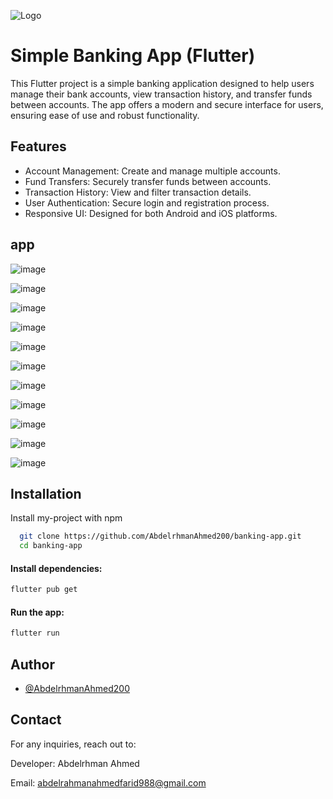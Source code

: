 
![Logo](https://cdn.leonardo.ai/users/dd860e9a-d5b2-448d-9fd7-b002291c50e5/generations/f1c10ed2-5569-4752-8699-d3c018050878/Leonardo_Phoenix_A_modern_sleek_logo_design_for_the_Hunter_app_3.jpg?w=512)


# Simple Banking App (Flutter)

This Flutter project is a simple banking application designed to help users manage their bank accounts, view transaction history, and transfer funds between accounts. The app offers a modern and secure interface for users, ensuring ease of use and robust functionality.


## Features

- Account Management: Create and manage multiple accounts.
- Fund Transfers: Securely transfer funds between accounts.
- Transaction History: View and filter transaction details.
- User Authentication: Secure login and registration process.
- Responsive UI: Designed for both Android and iOS platforms.


## app
![image](https://eu-central.storage.cloudconvert.com/tasks/63befbe3-62cd-4b25-a3e9-05cf4853201b/Screenshot%202024-09-13%20014335.png?X-Amz-Algorithm=AWS4-HMAC-SHA256&X-Amz-Content-Sha256=UNSIGNED-PAYLOAD&X-Amz-Credential=cloudconvert-production%2F20240912%2Ffra%2Fs3%2Faws4_request&X-Amz-Date=20240912T231935Z&X-Amz-Expires=86400&X-Amz-Signature=561df615029e4e17548430dc30fd37a8810be1f036395cce0664133defa64c75&X-Amz-SignedHeaders=host&response-content-disposition=inline%3B%20filename%3D%22Screenshot%202024-09-13%20014335.png%22&response-content-type=image%2Fpng&x-id=GetObject)

![image](https://eu-central.storage.cloudconvert.com/tasks/7a8149e1-05af-49b1-a615-dd3cd1522ada/Screenshot%202024-09-13%20014421.png?X-Amz-Algorithm=AWS4-HMAC-SHA256&X-Amz-Content-Sha256=UNSIGNED-PAYLOAD&X-Amz-Credential=cloudconvert-production%2F20240912%2Ffra%2Fs3%2Faws4_request&X-Amz-Date=20240912T231935Z&X-Amz-Expires=86400&X-Amz-Signature=2cebbbc744b88e3c5b24f2ce52a0216e634d4288f4e596a68d53d0d7b6105e69&X-Amz-SignedHeaders=host&response-content-disposition=inline%3B%20filename%3D%22Screenshot%202024-09-13%20014421.png%22&response-content-type=image%2Fpng&x-id=GetObject)

![image](https://eu-central.storage.cloudconvert.com/tasks/6c9998fd-b4d6-4b7c-8564-ace8290fd44c/Screenshot%202024-09-13%20014437.png?X-Amz-Algorithm=AWS4-HMAC-SHA256&X-Amz-Content-Sha256=UNSIGNED-PAYLOAD&X-Amz-Credential=cloudconvert-production%2F20240912%2Ffra%2Fs3%2Faws4_request&X-Amz-Date=20240912T231935Z&X-Amz-Expires=86400&X-Amz-Signature=74aae841c038f5d10b44e45fd249f74e1c4705df4b8f94b7abaa0065240e37ee&X-Amz-SignedHeaders=host&response-content-disposition=inline%3B%20filename%3D%22Screenshot%202024-09-13%20014437.png%22&response-content-type=image%2Fpng&x-id=GetObject)

![image](https://eu-central.storage.cloudconvert.com/tasks/24f1863a-f69f-4dde-8093-be346d9deafd/Screenshot%202024-09-13%20014515.png?X-Amz-Algorithm=AWS4-HMAC-SHA256&X-Amz-Content-Sha256=UNSIGNED-PAYLOAD&X-Amz-Credential=cloudconvert-production%2F20240912%2Ffra%2Fs3%2Faws4_request&X-Amz-Date=20240912T231935Z&X-Amz-Expires=86400&X-Amz-Signature=c9b29f7c71c99589abbfd350b96a0f6ad99a1d46aba516b25abbb8f15efb45ea&X-Amz-SignedHeaders=host&response-content-disposition=inline%3B%20filename%3D%22Screenshot%202024-09-13%20014515.png%22&response-content-type=image%2Fpng&x-id=GetObject)

![image](https://eu-central.storage.cloudconvert.com/tasks/5a18083b-6c5f-460c-8915-873dea4c0d56/Screenshot%202024-09-13%20014533.png?X-Amz-Algorithm=AWS4-HMAC-SHA256&X-Amz-Content-Sha256=UNSIGNED-PAYLOAD&X-Amz-Credential=cloudconvert-production%2F20240912%2Ffra%2Fs3%2Faws4_request&X-Amz-Date=20240912T231935Z&X-Amz-Expires=86400&X-Amz-Signature=ee7bd4042fbc5850216cbc8c4213018db6d9090cd17c19494546b3e17a92b4cd&X-Amz-SignedHeaders=host&response-content-disposition=inline%3B%20filename%3D%22Screenshot%202024-09-13%20014533.png%22&response-content-type=image%2Fpng&x-id=GetObject)

![image](https://eu-central.storage.cloudconvert.com/tasks/a2211650-7cc9-4441-b8f1-e69c4f83e3f1/Screenshot%202024-09-13%20014559.png?X-Amz-Algorithm=AWS4-HMAC-SHA256&X-Amz-Content-Sha256=UNSIGNED-PAYLOAD&X-Amz-Credential=cloudconvert-production%2F20240912%2Ffra%2Fs3%2Faws4_request&X-Amz-Date=20240912T231936Z&X-Amz-Expires=86400&X-Amz-Signature=1c21c07b4a945116c1572fd361dc525b92af9a1d0057b9f76a2a1b1cd5901b9a&X-Amz-SignedHeaders=host&response-content-disposition=inline%3B%20filename%3D%22Screenshot%202024-09-13%20014559.png%22&response-content-type=image%2Fpng&x-id=GetObject)

![image](https://eu-central.storage.cloudconvert.com/tasks/6cff1e4c-20b2-47cb-8efd-013bc2e74e08/Screenshot%202024-09-13%20014615.png?X-Amz-Algorithm=AWS4-HMAC-SHA256&X-Amz-Content-Sha256=UNSIGNED-PAYLOAD&X-Amz-Credential=cloudconvert-production%2F20240912%2Ffra%2Fs3%2Faws4_request&X-Amz-Date=20240912T231936Z&X-Amz-Expires=86400&X-Amz-Signature=f52340f647a9be3892d90400191f71672947bab2b7d59bc493729d7891bd3b77&X-Amz-SignedHeaders=host&response-content-disposition=inline%3B%20filename%3D%22Screenshot%202024-09-13%20014615.png%22&response-content-type=image%2Fpng&x-id=GetObject)

![image](https://eu-central.storage.cloudconvert.com/tasks/95694ab9-acb1-4dfb-aa46-b286488d9917/Screenshot%202024-09-13%20014651.png?X-Amz-Algorithm=AWS4-HMAC-SHA256&X-Amz-Content-Sha256=UNSIGNED-PAYLOAD&X-Amz-Credential=cloudconvert-production%2F20240912%2Ffra%2Fs3%2Faws4_request&X-Amz-Date=20240912T231936Z&X-Amz-Expires=86400&X-Amz-Signature=92305a4abc397d951e09078a3f34796f64869dcd30934ae21d1bf96be7d11e73&X-Amz-SignedHeaders=host&response-content-disposition=inline%3B%20filename%3D%22Screenshot%202024-09-13%20014651.png%22&response-content-type=image%2Fpng&x-id=GetObject)

![image](https://eu-central.storage.cloudconvert.com/tasks/2ec186fe-0b04-4a88-9e41-2114a758ba5f/Screenshot%202024-09-13%20014710.png?X-Amz-Algorithm=AWS4-HMAC-SHA256&X-Amz-Content-Sha256=UNSIGNED-PAYLOAD&X-Amz-Credential=cloudconvert-production%2F20240912%2Ffra%2Fs3%2Faws4_request&X-Amz-Date=20240912T231936Z&X-Amz-Expires=86400&X-Amz-Signature=1e883814becc8a437eb0c48b40eef8b62e0a04e75cd04cfd76c539e61ebc8921&X-Amz-SignedHeaders=host&response-content-disposition=inline%3B%20filename%3D%22Screenshot%202024-09-13%20014710.png%22&response-content-type=image%2Fpng&x-id=GetObject)

![image](https://eu-central.storage.cloudconvert.com/tasks/4e34a7cf-de23-452f-9062-e072f53051ba/Screenshot%202024-09-13%20014730.png?X-Amz-Algorithm=AWS4-HMAC-SHA256&X-Amz-Content-Sha256=UNSIGNED-PAYLOAD&X-Amz-Credential=cloudconvert-production%2F20240912%2Ffra%2Fs3%2Faws4_request&X-Amz-Date=20240912T231936Z&X-Amz-Expires=86400&X-Amz-Signature=442732b1f4aaa98232f750cc4103872a56a123e589b26435c5083b2e65a43f86&X-Amz-SignedHeaders=host&response-content-disposition=inline%3B%20filename%3D%22Screenshot%202024-09-13%20014730.png%22&response-content-type=image%2Fpng&x-id=GetObject)

![image](https://eu-central.storage.cloudconvert.com/tasks/45326356-8301-4769-88a2-1f6e30f1a1b9/Screenshot%202024-09-13%20014743.png?X-Amz-Algorithm=AWS4-HMAC-SHA256&X-Amz-Content-Sha256=UNSIGNED-PAYLOAD&X-Amz-Credential=cloudconvert-production%2F20240912%2Ffra%2Fs3%2Faws4_request&X-Amz-Date=20240912T231937Z&X-Amz-Expires=86400&X-Amz-Signature=b19395ec48b1e3d44a215063e101fcb940617097478d4976dc5554acdc265fb6&X-Amz-SignedHeaders=host&response-content-disposition=inline%3B%20filename%3D%22Screenshot%202024-09-13%20014743.png%22&response-content-type=image%2Fpng&x-id=GetObject)


## Installation

Install my-project with npm

```bash
  git clone https://github.com/AbdelrhmanAhmed200/banking-app.git
  cd banking-app
```
#### Install dependencies:
```bash
flutter pub get
```
#### Run the app:
```bash
flutter run
```
## Author

- [@AbdelrhmanAhmed200](https://github.com/AbdelrhmanAhmed200)


## Contact
For any inquiries, reach out to:

Developer: Abdelrhman Ahmed

Email: abdelrahmanahmedfarid988@gmail.com
